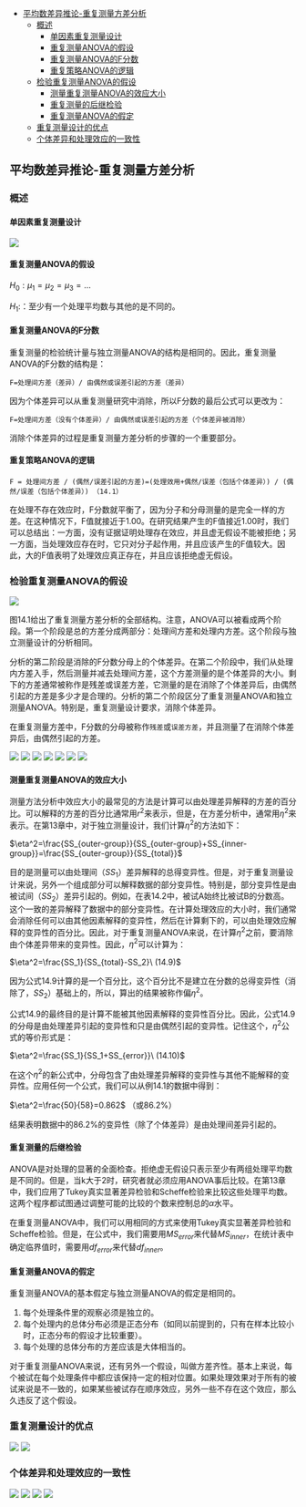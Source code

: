 - [平均数差异推论-重复测量方差分析](#%e5%b9%b3%e5%9d%87%e6%95%b0%e5%b7%ae%e5%bc%82%e6%8e%a8%e8%ae%ba-%e9%87%8d%e5%a4%8d%e6%b5%8b%e9%87%8f%e6%96%b9%e5%b7%ae%e5%88%86%e6%9e%90)
  - [概述](#%e6%a6%82%e8%bf%b0)
    - [单因素重复测量设计](#%e5%8d%95%e5%9b%a0%e7%b4%a0%e9%87%8d%e5%a4%8d%e6%b5%8b%e9%87%8f%e8%ae%be%e8%ae%a1)
    - [重复测量ANOVA的假设](#%e9%87%8d%e5%a4%8d%e6%b5%8b%e9%87%8fanova%e7%9a%84%e5%81%87%e8%ae%be)
    - [重复测量ANOVA的F分数](#%e9%87%8d%e5%a4%8d%e6%b5%8b%e9%87%8fanova%e7%9a%84f%e5%88%86%e6%95%b0)
    - [重复策略ANOVA的逻辑](#%e9%87%8d%e5%a4%8d%e7%ad%96%e7%95%a5anova%e7%9a%84%e9%80%bb%e8%be%91)
  - [检验重复测量ANOVA的假设](#%e6%a3%80%e9%aa%8c%e9%87%8d%e5%a4%8d%e6%b5%8b%e9%87%8fanova%e7%9a%84%e5%81%87%e8%ae%be)
    - [测量重复测量ANOVA的效应大小](#%e6%b5%8b%e9%87%8f%e9%87%8d%e5%a4%8d%e6%b5%8b%e9%87%8fanova%e7%9a%84%e6%95%88%e5%ba%94%e5%a4%a7%e5%b0%8f)
    - [重复测量的后继检验](#%e9%87%8d%e5%a4%8d%e6%b5%8b%e9%87%8f%e7%9a%84%e5%90%8e%e7%bb%a7%e6%a3%80%e9%aa%8c)
    - [重复测量ANOVA的假定](#%e9%87%8d%e5%a4%8d%e6%b5%8b%e9%87%8fanova%e7%9a%84%e5%81%87%e5%ae%9a)
  - [重复测量设计的优点](#%e9%87%8d%e5%a4%8d%e6%b5%8b%e9%87%8f%e8%ae%be%e8%ae%a1%e7%9a%84%e4%bc%98%e7%82%b9)
  - [个体差异和处理效应的一致性](#%e4%b8%aa%e4%bd%93%e5%b7%ae%e5%bc%82%e5%92%8c%e5%a4%84%e7%90%86%e6%95%88%e5%ba%94%e7%9a%84%e4%b8%80%e8%87%b4%e6%80%a7)

## 平均数差异推论-重复测量方差分析
### 概述
#### 单因素重复测量设计
![](repeat-anova.png)

#### 重复测量ANOVA的假设
$H_0:\mu_1=\mu_2=\mu_3=...$

$H_1:$：至少有一个处理平均数与其他的是不同的。

#### 重复测量ANOVA的F分数
重复测量的检验统计量与独立测量ANOVA的结构是相同的。因此，重复测量ANOVA的F分数的结构是：

    F=处理间方差（差异）/ 由偶然或误差引起的方差（差异）

因为个体差异可以从重复测量研究中消除，所以F分数的最后公式可以更改为：

    F=处理间方差（没有个体差异）/ 由偶然或误差引起的方差（个体差异被消除）

消除个体差异的过程是重复测量方差分析的步骤的一个重要部分。

#### 重复策略ANOVA的逻辑
    F = 处理间方差 / (偶然/误差引起的方差)=(处理效用+偶然/误差（包括个体差异）) / (偶然/误差（包括个体差异）) （14.1）

在处理不存在效应时，F分数就平衡了，因为分子和分母测量的是完全一样的方差。在这种情况下，F值就接近于1.00。在研究结果产生的F值接近1.00时，我们可以总结出：一方面，没有证据证明处理存在效应，并且虚无假设不能被拒绝；另一方面，当处理效应存在时，它只对分子起作用，并且应该产生的F值较大。因此，大的F值表明了处理效应真正存在，并且应该拒绝虚无假设。

### 检验重复测量ANOVA的假设
![](repeat-anova1.png)

图14.1给出了重复测量方差分析的全部结构。注意，ANOVA可以被看成两个阶段。第一个阶段是总的方差分成两部分：处理间方差和处理内方差。这个阶段与独立测量设计的分析相同。

分析的第二阶段是消除的F分数分母上的个体差异。在第二个阶段中，我们从处理内方差入手，然后测量并减去处理间方差，这个方差测量的是个体差异的大小。剩下的方差通常被称作是残差或误差方差，它测量的是在消除了个体差异后，由偶然引起的方差是多少才是合理的。分析的第二个阶段区分了重复测量ANOVA和独立测量ANOVA。特别是，重复测量设计要求，消除个体差异。

在重复测量方差中，F分数的分母被称作`残差`或`误差方差`，并且测量了在消除个体差异后，由偶然引起的方差。

![](repeat-anova2.png)
![](repeat-anova3.png)
![](repeat-anova4.png)
![](repeat-anova5.png)
![](repeat-anova6.png)
![](repeat-anova7.png)
![](repeat-anova8.png)

#### 测量重复测量ANOVA的效应大小
测量方法分析中效应大小的最常见的方法是计算可以由处理差异解释的方差的百分比。可以解释的方差的百分比通常用$r^2$来表示，但是，在方差分析中，通常用$\eta^2$来表示。在第13章中，对于独立测量设计，我们计算$\eta^2$的方法如下：

$\eta^2=\frac{SS_{outer-group}}{SS_{outer-group}+SS_{inner-group}}=\frac{SS_{outer-group}}{SS_{total}}$

目的是测量可以由处理间（$SS_1$）差异解释的总得变异性。但是，对于重复测量设计来说，另外一个组成部分可以解释数据的部分变异性。特别是，部分变异性是由被试间（$SS_2$）差异引起的。例如，在表14.2中，被试A始终比被试B的分数高。这个一致的差异解释了数据中的部分变异性。在计算处理效应的大小时，我们通常会消除任何可以由其他因素解释的变异性，然后在计算剩下的，可以由处理效应解释的变异性的百分比。因此，对于重复测量ANOVA来说，在计算$\eta^2$之前，要消除由个体差异带来的变异性。因此，$\eta^2$可以计算为：

$\eta^2=\frac{SS_1}{SS_{total}-SS_2}\ (14.9)$

因为公式14.9计算的是一个百分比，这个百分比不是建立在分数的总得变异性（消除了，$SS_2$）基础上的，所以，算出的结果被称作偏$\eta^2$。

公式14.9的最终目的是计算不能被其他因素解释的变异性百分比。因此，公式14.9的分母是由处理差异引起的变异性和只是由偶然引起的变异性。记住这个，$\eta^2$公式的等价形式是：

$\eta^2=\frac{SS_1}{SS_1+SS_{error}}\ (14.10)$

在这个$\eta^2$的新公式中，分母包含了由处理差异解释的变异性与其他不能解释的变异性。应用任何一个公式，我们可以从例14.1的数据中得到：

$\eta^2=\frac{50}{58}=0.862$ （或86.2%）

结果表明数据中的86.2%的变异性（除了个体差异）是由处理间差异引起的。

#### 重复测量的后继检验
ANOVA是对处理的显著的全面检查。拒绝虚无假设只表示至少有两组处理平均数是不同的。但是，当k大于2时，研究者就必须应用ANOVA事后比较。在第13章中，我们应用了Tukey真实显著差异检验和Scheffe检验来比较这些处理平均数。这两个程序都试图通过调整可能的比较的个数来控制总的$\alpha$水平。

在重复测量ANOVA中，我们可以用相同的方式来使用Tukey真实显著差异检验和Scheffe检验。但是，在公式中，我们需要用$MS_{error}$来代替$MS_{inner}$，在统计表中确定临界值时，需要用$df_{error}$来代替$df_{inner}$。

#### 重复测量ANOVA的假定
重复测量ANOVA的基本假定与独立测量ANOVA的假定是相同的。

1. 每个处理条件里的观察必须是独立的。
2. 每个处理内的总体分布必须是正态分布（如同以前提到的，只有在样本比较小时，正态分布的假设才比较重要）。
3. 每个处理的总体分布的方差应该是大体相当的。

对于重复测量ANOVA来说，还有另外一个假设，叫做方差齐性。基本上来说，每个被试在每个处理条件中都应该保持一定的相对位置。如果处理效果对于所有的被试来说是不一致的，如果某些被试存在顺序效应，另外一些不存在这个效应，那么久违反了这个假设。

### 重复测量设计的优点
![](http://ou8qjsj0m.bkt.clouddn.com//17-10-26/87616944.jpg)
![](http://ou8qjsj0m.bkt.clouddn.com//17-10-26/47492380.jpg)

### 个体差异和处理效应的一致性
![](http://ou8qjsj0m.bkt.clouddn.com//17-10-26/40589905.jpg)
![](http://ou8qjsj0m.bkt.clouddn.com//17-10-26/21115363.jpg)
![](http://ou8qjsj0m.bkt.clouddn.com//17-10-26/24134374.jpg)
![](http://ou8qjsj0m.bkt.clouddn.com//17-10-26/65737488.jpg)